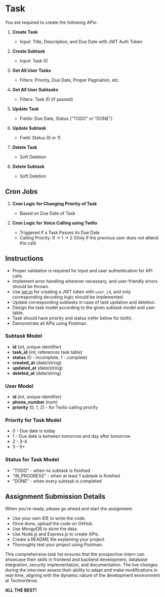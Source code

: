 # Task

You are required to create the following APIs:

1. **Create Task**
   - Input: Title, Description, and Due Date with JWT Auth Token

2. **Create Subtask**
   - Input: Task ID

3. **Get All User Tasks**
   - Filters: Priority, Due Date, Proper Pagination, etc.

4. **Get All User Subtasks**
   - Filters: Task ID (if passed)

5. **Update Task**
   - Fields: Due Date, Status ("TODO" or "DONE")

6. **Update Subtask**
   - Field: Status (0 or 1)

7. **Delete Task**
   - Soft Deletion

8. **Delete Subtask**
   - Soft Deletion

## Cron Jobs

1. **Cron Logic for Changing Priority of Task**
   - Based on Due Date of Task

2. **Cron Logic for Voice Calling using Twilio**
   - Triggered if a Task Passes its Due Date
   - Calling Priority: 0 -> 1 -> 2 (Only if the previous user does not attend the call)

## Instructions

- Proper validation is required for input and user authentication for API calls.
- Implement error handling wherever necessary, and user-friendly errors should be thrown.
- Use [jwt.io](https://jwt.io/) for creating a JWT token with `user_id`, and only corresponding decoding logic should be implemented.
- Update corresponding subtasks in case of task updation and deletion.
- Design the task model according to the given subtask model and user table.
- Task should have priority and status (refer below for both).
- Demonstrate all APIs using Postman.

### Subtask Model

- **id** (int, unique identifier)
- **task_id** (int, references task table)
- **status** (0 - incomplete, 1 - complete)
- **created_at** (date/string)
- **updated_at** (date/string)
- **deleted_at** (date/string)

### User Model

- **id** (int, unique identifier)
- **phone_number** (num)
- **priority** (0, 1, 2) - for Twilio calling priority

### Priority for Task Model

- 0 - Due date is today
- 1 - Due date is between tomorrow and day after tomorrow
- 2 - 3-4
- 3 - 5+

### Status for Task Model

- "TODO" - when no subtask is finished
- "IN_PROGRESS" - when at least 1 subtask is finished
- "DONE" - when every subtask is completed

## Assignment Submission Details

When you're ready, please go ahead and start the assignment.

- Use your own IDE to write the code.
- Once done, upload the code on GitHub.
- Use MongoDB to store the data.
- Use Node.js and Express.js to create APIs.
- Create a README file explaining your project.
- Thoroughly test your project using Postman.

This comprehensive task list ensures that the prospective intern can showcase their skills in frontend and backend development, database integration, security implementation, and documentation. The live changes during the interview assess their ability to adapt and make modifications in real-time, aligning with the dynamic nature of the development environment at TechnoVerse.

**ALL THE BEST!**